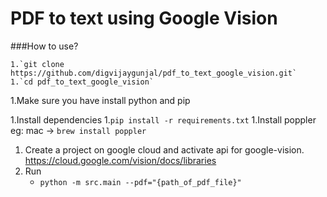 # PDF to text using Google Vision

###How to use?

    1.`git clone https://github.com/digvijaygunjal/pdf_to_text_google_vision.git`
    1.`cd pdf_to_text_google_vision`

1.Make sure you have install python and pip

1.Install dependencies
    1.`pip install -r requirements.txt`
    1.Install poppler eg: mac -> `brew install poppler`
1. Create a project on google cloud and activate api for google-vision. https://cloud.google.com/vision/docs/libraries
1. Run
    - `python -m src.main --pdf="{path_of_pdf_file}"`

